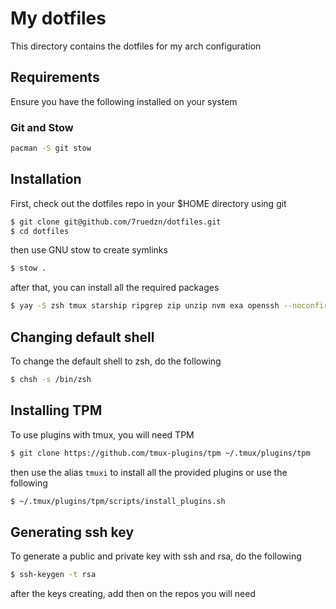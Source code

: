 # My dotfiles

This directory contains the dotfiles for my arch configuration

## Requirements

Ensure you have the following installed on your system

### Git and Stow

```sh
pacman -S git stow
```

## Installation

First, check out the dotfiles repo in your $HOME directory using git

```sh
$ git clone git@github.com/7ruedzn/dotfiles.git
$ cd dotfiles
```

then use GNU stow to create symlinks

```sh
$ stow .
```

after that, you can install all the required packages

```sh
$ yay -S zsh tmux starship ripgrep zip unzip nvm exa openssh --noconfirm
```

## Changing default shell

To change the default shell to zsh, do the following

```sh
$ chsh -s /bin/zsh
````

## Installing TPM

To use plugins with tmux, you will need TPM

```sh
$ git clone https://github.com/tmux-plugins/tpm ~/.tmux/plugins/tpm
```

then use the alias ```tmuxi``` to install all the provided plugins or use the following

```sh
$ ~/.tmux/plugins/tpm/scripts/install_plugins.sh
```

## Generating ssh key

To generate a public and private key with ssh and rsa, do the following

```sh
$ ssh-keygen -t rsa
```

after the keys creating, add then on the repos you will need
